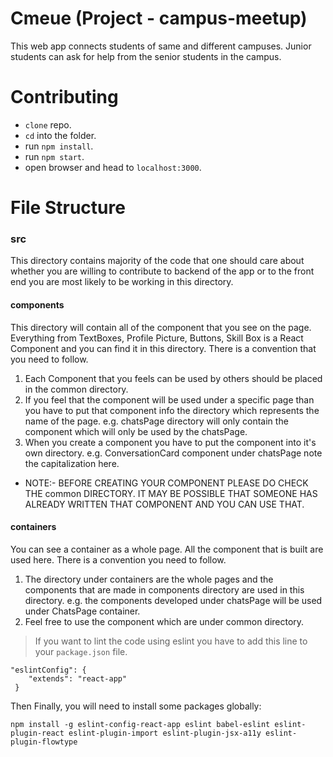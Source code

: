 # Cmeue (Project - campus-meetup)
This web app connects students of same and different campuses. Junior students can ask for help from the senior students in the campus.

# Contributing
- `clone` repo.
- `cd` into the folder.
- run `npm install`.
- run `npm start`.
- open browser and head to `localhost:3000`.

# File Structure
### src
This directory contains majority of the code that one should care about whether you are willing to contribute to backend of the app or to the front end you are most likely to be working in this directory.

#### components
This directory will contain all of the component that you see on the page. Everything from TextBoxes, Profile Picture, Buttons, Skill Box is a React Component and you can find it in this directory. There is a convention that you need to follow.

1. Each Component that you feels can be used by others should be placed in the common directory.
2. If you feel that the component will be used under a specific page than you have to put that component info the directory which represents the name of the page. e.g. chatsPage directory will only contain the component which will only be used by the chatsPage.
3. When you create a component you have to put the component into it's own directory. e.g. ConversationCard component under chatsPage note the capitalization here.
- NOTE:- BEFORE CREATING YOUR COMPONENT PLEASE DO CHECK THE common DIRECTORY. IT MAY BE POSSIBLE THAT SOMEONE HAS ALREADY WRITTEN THAT COMPONENT AND YOU CAN USE THAT.

#### containers
You can see a container as a whole page. All the component that is built are used here. There is a convention you need to follow.

1. The directory under containers are the whole pages and the components that are made in components directory are used in this directory. e.g. the components developed under chatsPage will be used under ChatsPage container.
2. Feel free to use the component which are under common directory.

>If you want to lint the code using eslint you have to add this line to your `package.json` file.
```
"eslintConfig": {
    "extends": "react-app"
 }
```
Then Finally, you will need to install some packages globally:
```
npm install -g eslint-config-react-app eslint babel-eslint eslint-plugin-react eslint-plugin-import eslint-plugin-jsx-a11y eslint-plugin-flowtype
```
